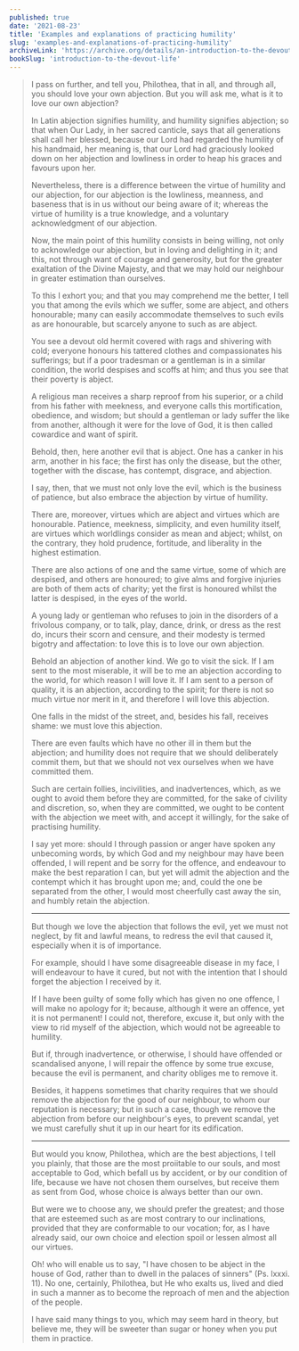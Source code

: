 ```yaml
---
published: true
date: '2021-08-23'
title: 'Examples and explanations of practicing humility'
slug: 'examples-and-explanations-of-practicing-humility'
archiveLink: 'https://archive.org/details/an-introduction-to-the-devout-life/page/111?view=theater'
bookSlug: 'introduction-to-the-devout-life'
---
```


> I pass on further, and tell you, Philothea, that in all, and through all, you should love your own abjection. But you will ask me, what is it to love our own abjection?
>
> In Latin abjection signifies humility, and humility signifies abjection; so that when Our Lady, in her sacred canticle, says that all generations shall call her blessed, because our Lord had regarded the humility of his handmaid, her meaning is, that our Lord had graciously looked down on her abjection and lowliness in order to heap his graces and favours upon her.
>
> Nevertheless, there is a difference between the virtue of humility and our abjection, for our abjection is the lowliness, meanness, and baseness that is in us without our being aware of it; whereas the virtue of humility is a true knowledge, and a voluntary acknowledgment of our abjection.
>
> Now, the main point of this humility consists in being willing, not only to acknowledge our abjection, but in loving and delighting in it; and this, not through want of courage and generosity, but for the greater exaltation of the Divine Majesty, and that we may hold our neighbour in greater estimation than ourselves.
>
> To this I exhort you; and that you may comprehend me the better, I tell you that among the evils which we suffer, some are abject, and others honourable; many can easily accommodate themselves to such evils as are honourable, but scarcely anyone to such as are abject.
>
> You see a devout old hermit covered with rags and shivering with cold; everyone honours his tattered clothes and compassionates his sufferings; but if a poor tradesman or a gentleman is in a similar condition, the world despises and scoffs at him; and thus you see that their poverty is abject.
>
> A religious man receives a sharp reproof from his superior, or a child from his father with meekness, and everyone calls this mortification, obedience, and wisdom; but should a gentleman or lady suffer the like from another, although it were for the love of God, it is then called cowardice and want of spirit.
>
> Behold, then, here another evil that is abject. One has a canker in his arm, another in his face; the first has only the disease, but the other, together with the discase, has contempt, disgrace, and abjection.
>
> I say, then, that we must not only love the evil, which is the business of patience, but also embrace the abjection by virtue of humility.
>
> There are, moreover, virtues which are abject and virtues which are honourable. Patience, meekness, simplicity, and even humility itself, are virtues which worldlings consider as mean and abject; whilst, on the contrary, they hold prudence, fortitude, and liberality in the highest estimation.
>
> There are also actions of one and the same virtue, some of which are despised, and others are honoured; to give alms and forgive injuries are both of them acts of charity; yet the first is honoured whilst the latter is despised, in the eyes of the world.
>
> A young lady or gentleman who refuses to join in the disorders of a frivolous company, or to talk, play, dance, drink, or dress as the rest do, incurs their scorn and censure, and their modesty is termed bigotry and affectation: to love this is to love our own abjection.
>
> Behold an abjection of another kind. We go to visit the sick. If I am sent to the most miserable, it will be to me an abjection according to the world, for which reason I will love it. If I am sent to a person of quality, it is an abjection, according to the spirit; for there is not so much virtue nor merit in it, and therefore I will love this abjection.
>
> One falls in the midst of the street, and, besides his fall, receives shame: we must love this abjection.
>
> There are even faults which have no other ill in them but the abjection; and humility does not require that we should deliberately commit them, but that we should not vex ourselves when we have committed them.
>
> Such are certain follies, incivilities, and inadvertences, which, as we ought to avoid them before they are committed, for the sake of civility and discretion, so, when they are committed, we ought to be content with the abjection we meet with, and accept it willingly, for the sake of practising humility.
>
> I say yet more: should I through passion or anger have spoken any unbecoming words, by which God and my neighbour may have been offended, I will repent and be sorry for the offence, and endeavour to make the best reparation I can, but yet will admit the abjection and the contempt which it has brought upon me; and, could the one be separated from the other, I would most cheerfully cast away the sin, and humbly retain the abjection.
>
> ---
>
> But though we love the abjection that follows the evil, yet we must not neglect, by fit and lawful means, to redress the evil that caused it, especially when it is of importance.
>
> For example, should I have some disagreeable disease in my face, I will endeavour to have it cured, but not with the intention that I should forget the abjection I received by it.
>
> If I have been guilty of some folly which has given no one offence, I will make no apology for it; because, although it were an offence, yet it is not permanent! I could not, therefore, excuse it, but only with the view to rid myself of the abjection, which would not be agreeable to humility.
>
> But if, through inadvertence, or otherwise, I should have offended or scandalised anyone, I will repair the offence by some true excuse, because the evil is permanent, and charity obliges me to remove it.
>
> Besides, it happens sometimes that charity requires that we should remove the abjection for the good of our neighbour, to whom our reputation is necessary; but in such a case, though we remove the abjection from before our neighbour's eyes, to prevent scandal, yet we must carefully shut it up in our heart for its edification.
>
> ---
>
> But would you know, Philothea, which are the best abjections, I tell you plainly, that those are the most proiitable to our souls, and most acceptable to God, which befall us by accident, or by our condition of life, because we have not chosen them ourselves, but receive them as sent from God, whose choice is always better than our own.
>
> But were we to choose any, we should prefer the greatest; and those that are esteemed such as are most contrary to our inclinations, provided that they are conformable to our vocation; for, as I have already said, our own choice and election spoil or lessen almost all our virtues.
>
> Oh! who will enable us to say, "I have chosen to be abject in the house of God, rather than to dwell in the palaces of sinners" (Ps. lxxxi. 11). No one, certainly, Philothea, but He who exalts us, lived and died in such a manner as to become the reproach of men and the abjection of the people.
>
> I have said many things to you, which may seem hard in theory, but believe me, they will be sweeter than sugar or honey when you put them in practice.